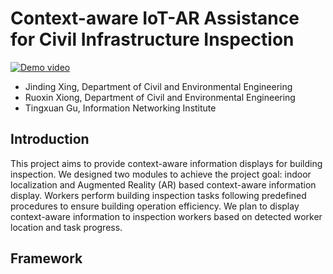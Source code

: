 # Context-aware IoT-AR Assistance for Civil Infrastructure Inspection

[![Demo video](XX)](https://youtu.be/DCJDT3YkczE)

- Jinding Xing, Department of Civil and Environmental Engineering
- Ruoxin Xiong, Department of Civil and Environmental Engineering
- Tingxuan Gu, Information Networking Institute

## Introduction

This project aims to provide context-aware information displays for building inspection. We designed two modules to achieve the project goal: indoor localization and
Augmented Reality (AR) based context-aware information display. Workers perform building inspection tasks following predefined procedures to ensure building operation
efficiency. We plan to display context-aware information to inspection workers based on detected worker location and task progress.

## Framework
